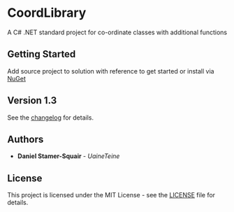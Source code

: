 # CoordLibrary

A C# .NET standard project for co-ordinate classes with additional functions

## Getting Started

Add source project to solution with reference to get started or install via [NuGet](https://www.nuget.org/packages/Uaine.Coord/)

## Version 1.3

See the [changelog](changelog.txt) for details.

## Authors

* **Daniel Stamer-Squair** - *UaineTeine*

## License

This project is licensed under the MIT License - see the [LICENSE](LICENSE) file for details.